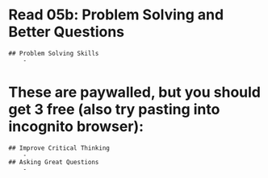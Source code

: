 # Read 05b: Problem Solving and Better Questions
    ## Problem Solving Skills
        - 

# These are paywalled, but you should get 3 free (also try pasting into incognito browser):
    ## Improve Critical Thinking
        - 
    ## Asking Great Questions
        - 